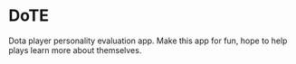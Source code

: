 # DoTE
Dota player personality evaluation app.
Make this app for fun, hope to help plays learn more about themselves.
